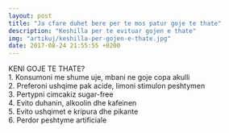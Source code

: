 ```yaml
---
layout: post
title: "Ja cfare duhet bere per te mos patur goje te thate"
description: "Keshilla per te evituar gojen e thate"
img: "artikuj/keshilla-per-gojen-e-thate.jpg"
date: 2017-08-24 21:55:55 +0200
---
```


<p>
KENI GOJE TE THATE?
<br/>
1. Konsumoni me shume uje, mbani ne goje copa akulli
<br/>
2. Preferoni ushqime pak acide, limoni stimulon peshtymen
<br/>
3. Pertypni cimcakiz sugar-free
<br/>
4. Evito duhanin, alkoolin dhe kafeinen
<br/>
5. Evito ushqimet e kripura dhe pikante
<br/>
6. Perdor peshtyme artificiale
</p>